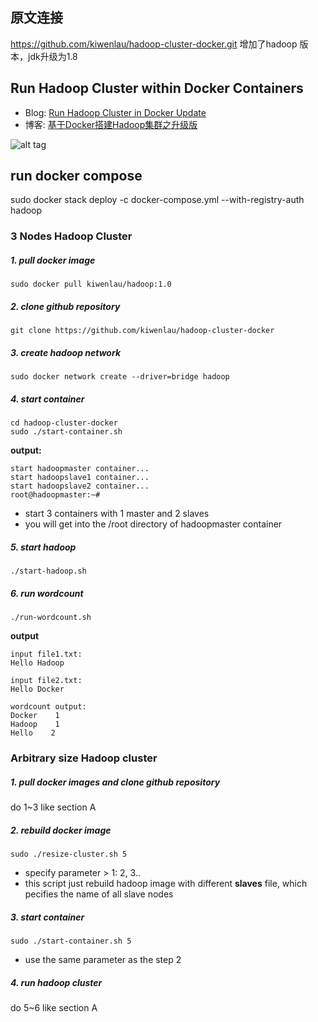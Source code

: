 ## 原文连接
https://github.com/kiwenlau/hadoop-cluster-docker.git
增加了hadoop 版本，jdk升级为1.8
## Run Hadoop Cluster within Docker Containers

- Blog: [Run Hadoop Cluster in Docker Update](http://kiwenlau.com/2016/06/26/hadoop-cluster-docker-update-english/)
- 博客: [基于Docker搭建Hadoop集群之升级版](http://kiwenlau.com/2016/06/12/160612-hadoop-cluster-docker-update/)


![alt tag](https://raw.githubusercontent.com/kiwenlau/hadoop-cluster-docker/master/hadoop-cluster-docker.png)

## run docker compose
sudo docker stack deploy -c docker-compose.yml --with-registry-auth hadoop

### 3 Nodes Hadoop Cluster

##### 1. pull docker image

```
sudo docker pull kiwenlau/hadoop:1.0
```

##### 2. clone github repository

```
git clone https://github.com/kiwenlau/hadoop-cluster-docker
```

##### 3. create hadoop network

```
sudo docker network create --driver=bridge hadoop
```

##### 4. start container

```
cd hadoop-cluster-docker
sudo ./start-container.sh
```

**output:**

```
start hadoopmaster container...
start hadoopslave1 container...
start hadoopslave2 container...
root@hadoopmaster:~# 
```
- start 3 containers with 1 master and 2 slaves
- you will get into the /root directory of hadoopmaster container

##### 5. start hadoop

```
./start-hadoop.sh
```

##### 6. run wordcount

```
./run-wordcount.sh
```

**output**

```
input file1.txt:
Hello Hadoop

input file2.txt:
Hello Docker

wordcount output:
Docker    1
Hadoop    1
Hello    2
```

### Arbitrary size Hadoop cluster

##### 1. pull docker images and clone github repository

do 1~3 like section A

##### 2. rebuild docker image

```
sudo ./resize-cluster.sh 5
```
- specify parameter > 1: 2, 3..
- this script just rebuild hadoop image with different **slaves** file, which pecifies the name of all slave nodes


##### 3. start container

```
sudo ./start-container.sh 5
```
- use the same parameter as the step 2

##### 4. run hadoop cluster 

do 5~6 like section A

